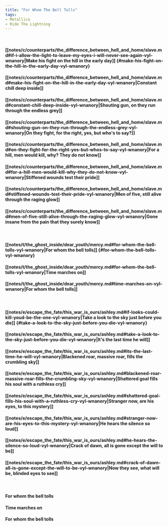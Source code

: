 ```yaml
---
title: "For Whom The Bell Tolls"
tags:
- Metallica
- Ride The Lightning
---
```

&nbsp;
#### [[notes/c/counterparts/the_difference_between_hell_and_home/slave.md#if-i-allow-the-light-to-leave-my-eyes-i-will-never-see-again-vyl-wnanory|Make his fight on the hill in the early day]] {#make-his-fight-on-the-hill-in-the-early-day-vyl-wnanory}
#### [[notes/c/counterparts/the_difference_between_hell_and_home/slave.md#make-his-fight-on-the-hill-in-the-early-day-vyl-wnanory|Constant chill deep inside]]
#### [[notes/c/counterparts/the_difference_between_hell_and_home/slave.md#constant-chill-deep-inside-vyl-wnanory|Shouting gun, on they run through the endless grey]]
#### [[notes/c/counterparts/the_difference_between_hell_and_home/slave.md#shouting-gun-on-they-run-through-the-endless-grey-vyl-wnanory|On they fight, for the right, yes, but who's to say?]]
#### [[notes/c/counterparts/the_difference_between_hell_and_home/slave.md#on-they-fight-for-the-right-yes-but-whos-to-say-vyl-wnanory|For a hill, men would kill, why? They do not know]]
#### [[notes/c/counterparts/the_difference_between_hell_and_home/slave.md#for-a-hill-men-would-kill-why-they-do-not-know-vyl-wnanory|Stiffened wounds test their pride]]
#### [[notes/c/counterparts/the_difference_between_hell_and_home/slave.md#stiffened-wounds-test-their-pride-vyl-wnanory|Men of five, still alive through the raging glow]]
#### [[notes/c/counterparts/the_difference_between_hell_and_home/slave.md#men-of-five-still-alive-through-the-raging-glow-vyl-wnanory|Gone insane from the pain that they surely know]]
&nbsp;
#### [[notes/t/the_ghost_inside/dear_youth/mercy.md#for-whom-the-bell-tolls-vyl-wnanory|For whom the bell tolls]] {#for-whom-the-bell-tolls-vyl-wnanory}
#### [[notes/t/the_ghost_inside/dear_youth/mercy.md#for-whom-the-bell-tolls-vyl-wnanory|Time marches on]]
#### [[notes/t/the_ghost_inside/dear_youth/mercy.md#time-marches-on-vyl-wnanory|For whom the bell tolls]]
&nbsp;
#### [[notes/e/escape_the_fate/this_war_is_ours/ashley.md#if-looks-could-kill-youd-be-the-one-vyl-wnanory|Take a look to the sky just before you die]] {#take-a-look-to-the-sky-just-before-you-die-vyl-wnanory}
#### [[notes/e/escape_the_fate/this_war_is_ours/ashley.md#take-a-look-to-the-sky-just-before-you-die-vyl-wnanory|It's the last time he will]]
#### [[notes/e/escape_the_fate/this_war_is_ours/ashley.md#its-the-last-time-he-will-vyl-wnanory|Blackened roar, massive roar, fills the crumbling sky]]
#### [[notes/e/escape_the_fate/this_war_is_ours/ashley.md#blackened-roar-massive-roar-fills-the-crumbling-sky-vyl-wnanory|Shattered goal fills his soul with a ruthless cry]]
#### [[notes/e/escape_the_fate/this_war_is_ours/ashley.md#shattered-goal-fills-his-soul-with-a-ruthless-cry-vyl-wnanory|Stranger now, are his eyes, to this mystery]]
#### [[notes/e/escape_the_fate/this_war_is_ours/ashley.md#stranger-now-are-his-eyes-to-this-mystery-vyl-wnanory|He hears the silence so loud]]
#### [[notes/e/escape_the_fate/this_war_is_ours/ashley.md#he-hears-the-silence-so-loud-vyl-wnanory|Crack of dawn, all is gone except the will to be]]
#### [[notes/e/escape_the_fate/this_war_is_ours/ashley.md#crack-of-dawn-all-is-gone-except-the-will-to-be-vyl-wnanory|Now they see, what will be, blinded eyes to see]]
&nbsp;
#### For whom the bell tolls
#### Time marches on
#### For whom the bell tolls
